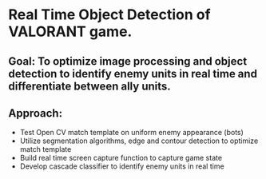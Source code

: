 # Real Time Object Detection of VALORANT game.

## Goal: To optimize image processing and object detection to identify enemy units in real time and differentiate between ally units.

## Approach:
- Test Open CV match template on uniform enemy appearance (bots)
- Utilize segmentation algorithms, edge and contour detection to optimize match template
- Build real time screen capture function to capture game state
- Develop cascade classifier to identify enemy units in real time
 



